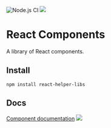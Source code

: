 ![Node.js CI](https://github.com/msenyoo/react-helper-libs/workflows/Node.js%20CI/badge.svg)
![](https://komarev.com/ghpvc/?username=msenyoo&color=brightgreen)

# React Components

A library of React components.

## Install

```
npm install react-helper-libs
```

## Docs

[Component documentation](https://msenyoo.github.io/react-helper-libs/)
![](https://komarev.com/ghpvc/?username=your-github-username)

